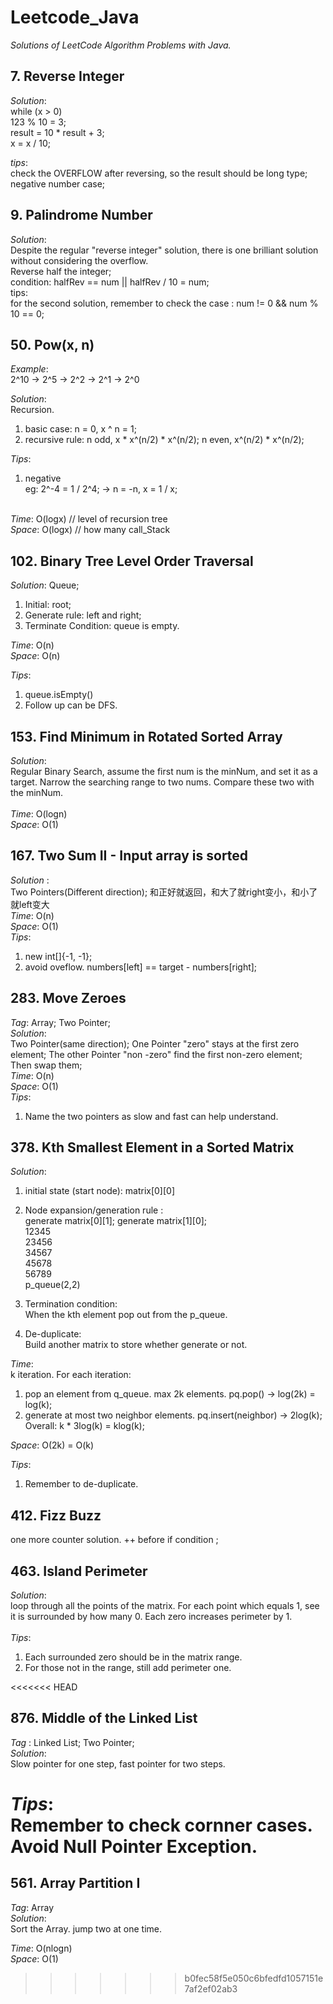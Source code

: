 # Leetcode_Java
*Solutions of LeetCode Algorithm Problems with Java.*

## 7. Reverse Integer<br>
*Solution*:<br>
while (x > 0)<br>
123 % 10 = 3;<br>
result = 10 * result + 3;<br>
x = x / 10;<br>

*tips*:<br>
check the OVERFLOW after reversing, so the result should be long type;<br>
negative number case;<br>



## 9. Palindrome Number <br>
*Solution*: <br>
Despite the regular "reverse integer" solution, there is one brilliant solution without considering the overflow. <br>
Reverse half the integer; <br>
condition: halfRev == num || halfRev / 10 = num; <br>
tips: <br>
for the second solution, remember to check the case : num != 0 && num % 10 == 0;


## 50. Pow(x, n) <br>
*Example*:<br> 2^10 -> 2^5 -> 2^2 -> 2^1 -> 2^0 <br>

*Solution*: <br> Recursion. <br>
1. basic case: n = 0, x ^ n = 1; <br>
2. recursive rule: n odd, x * x^(n/2) * x^(n/2); n even, x^(n/2) * x^(n/2); <br>

*Tips*: <br>
1. negative <br>
eg: 2^-4 = 1 / 2^4; -> n = -n, x = 1 / x; <br><br>

*Time*: O(logx) // level of recursion tree <br>
*Space*: O(logx) // how many call_Stack <br>



## 102. Binary Tree Level Order Traversal
*Solution*: Queue;  <br>
1. Initial: root; <br>
2. Generate rule: left and right; <br>
3. Terminate Condition: queue is empty. <br>

*Time*: O(n) <br>
*Space*: O(n) <br>

*Tips*: <br>
1. queue.isEmpty() <br>
2. Follow up can be DFS. <br>




## 153. Find Minimum in Rotated Sorted Array<br>
*Solution*: <br>
Regular Binary Search, assume the first num is the minNum, and set it as a target. Narrow the searching range to two nums. Compare these two with the minNum. 
<br> <br>
*Time*: O(logn) <br>
*Space*: O(1) <br>


## 167. Two Sum II - Input array is sorted

*Solution* : <br>
Two Pointers(Different direction); 和正好就返回，和大了就right变小，和小了就left变大<br>
*Time*: O(n) <br>
*Space*: O(1) <br>
*Tips*: <br>
1. new int[]{-1, -1}; <br>
2. avoid oveflow. numbers[left] == target - numbers[right]; <br>


## 283. Move Zeroes <br>
*Tag*: Array; Two Pointer; <br>
*Solution*: <br>
Two Pointer(same direction); One Pointer "zero" stays at the first zero element; The other Pointer "non -zero" find the first non-zero element; Then swap them; <br>
*Time*: O(n) <br>
*Space*: O(1) <br>
*Tips*: <br>
1. Name the two pointers as slow and fast can help understand. <br>


## 378. Kth Smallest Element in a Sorted Matrix
*Solution*: <br>
1. initial state (start node): matrix[0][0] <br>

2. Node expansion/generation rule : <br>
generate matrix[0][1]; generate matrix[1][0]; <br>
12345<br>
23456<br>
34567<br>
45678<br>
56789<br>
p_queue(2,2) <br>

3. Termination condition: <br>
When the kth element pop out from the p_queue. <br>

4. De-duplicate: <br>
Build another matrix to store whether generate or not. <br>


*Time*: <br>
k iteration. For each iteration: <br>
1. pop an element from q_queue. max 2k elements. pq.pop() -> log(2k) = log(k); <br>
2. generate at most two neighbor elements. pq.insert(neighbor) -> 2log(k); <br>
Overall: k * 3log(k) = klog(k); <br>

*Space*: O(2k) = O(k) <br>

*Tips*: 
1. Remember to de-duplicate. <br>


## 412. Fizz Buzz<br>
one more counter solution. ++ before if condition ; <br>


## 463. Island Perimeter <br>
*Solution*: <br>
loop through all the points of the matrix. For each point which equals 1, see it is surrounded by how many 0. Each zero increases perimeter by 1. <br> <br>
*Tips*: <br>
1. Each surrounded zero should be in the matrix range. <br>
2. For those not in the range, still add perimeter one. <br>


<<<<<<< HEAD
## 876. Middle of the Linked List
*Tag* : Linked List; Two Pointer; <br>
*Solution*: <br>
Slow pointer for one step, fast pointer for two steps. <br>

*Tips*: <br>
Remember to check cornner cases. Avoid Null Pointer Exception. <br>
=======
## 561. Array Partition I <br>
*Tag*: Array <br>
*Solution*: <br>
Sort the Array. jump two at one time.<br>

*Time*: O(nlogn) <br>
*Space*: O(1) <br>


>>>>>>> b0fec58f5e050c6bfedfd1057151e7af2ef02ab3
